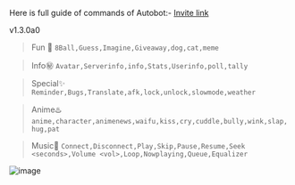 
Here is full guide of commands of Autobot:- [Invite link](https://discord.com/api/oauth2/authorize?client_id=858965828716331019&permissions=8&scope=bot%20applications.commands)

v1.3.0a0

> Fun 🎁
`8Ball,Guess,Imagine,Giveaway,dog,cat,meme`

> Info㊙️
`Avatar,Serverinfo,info,Stats,Userinfo,poll,tally`

> Special✨
`Reminder,Bugs,Translate,afk,lock,unlock,slowmode,weather`

> Anime♨️
`anime,character,animenews,waifu,kiss,cry,cuddle,bully,wink,slap,hug,pat`

> Music🎵
`Connect,Disconnect,Play,Skip,Pause,Resume,Seek <seconds>,Volume <vol>,Loop,Nowplaying,Queue,Equalizer`


![image](https://user-images.githubusercontent.com/72195951/154223056-998bdda9-824f-4b51-8047-73a11d3cfdab.png)








